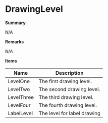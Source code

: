 # DrawingLevel

**Summary**

N/A

**Remarks**

N/A

**Items**

|Name|Description|
|---|---|
|LevelOne|The first drawing level.|
|LevelTwo|The second drawing level.|
|LevelThree|The third drawing level.|
|LevelFour|The fourth drawing level.|
|LabelLevel|The level for label drawing|

